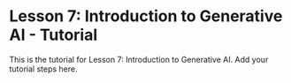 # Lesson 7: Introduction to Generative AI - Tutorial

This is the tutorial for Lesson 7: Introduction to Generative AI. Add your tutorial steps here.
